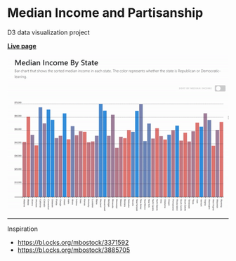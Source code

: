 # Median Income and Partisanship
D3 data visualization project

**[Live page](https://akimalunar.github.io/d3-median-income-partisanship/)**

![Median Income and Partisanship. D3 data visualization project. Preview](https://github.com/AkimaLunar/d3-median-income-partisanship/raw/master/preview.gif)

---------------------------------------------
Inspiration
- https://bl.ocks.org/mbostock/3371592
- https://bl.ocks.org/mbostock/3885705

